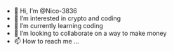 - 👋 Hi, I’m @Nico-3836
- 👀 I’m interested in crypto and coding
- 🌱 I’m currently learning coding
- 💞️ I’m looking to collaborate on a way to make money
- 📫 How to reach me ...

<!---
Nico-3836/Nico-3836 is a ✨ special ✨ repository because its `README.md` (this file) appears on your GitHub profile.
You can click the Preview link to take a look at your changes.
--->
